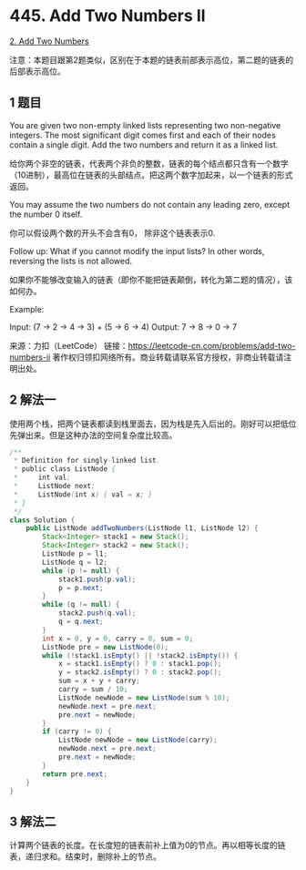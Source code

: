# 445. Add Two Numbers II

[2. Add Two Numbers](charpt1/add_two_numbers.md)

注意：本题目跟第2题类似，区别在于本题的链表前部表示高位，第二题的链表的后部表示高位。

## 1 题目

You are given two non-empty linked lists representing two non-negative integers. The most significant digit comes first and each of their nodes contain a single digit. Add the two numbers and return it as a linked list.

给你两个非空的链表，代表两个非负的整数，链表的每个结点都只含有一个数字（10进制），最高位在链表的头部结点。把这两个数字加起来，以一个链表的形式返回。

You may assume the two numbers do not contain any leading zero, except the number 0 itself.

你可以假设两个数的开头不会含有0， 除非这个链表表示0.

Follow up:
What if you cannot modify the input lists? In other words, reversing the lists is not allowed.

如果你不能够改变输入的链表（即你不能把链表颠倒，转化为第二题的情况），该如何办。

Example:

Input: (7 -> 2 -> 4 -> 3) + (5 -> 6 -> 4)
Output: 7 -> 8 -> 0 -> 7

来源：力扣（LeetCode）
链接：https://leetcode-cn.com/problems/add-two-numbers-ii
著作权归领扣网络所有。商业转载请联系官方授权，非商业转载请注明出处。

## 2 解法一

使用两个栈，把两个链表都读到栈里面去，因为栈是先入后出的。刚好可以把低位先弹出来。但是这种办法的空间复杂度比较高。

```java
/**
 * Definition for singly-linked list.
 * public class ListNode {
 *     int val;
 *     ListNode next;
 *     ListNode(int x) { val = x; }
 * }
 */
class Solution {
    public ListNode addTwoNumbers(ListNode l1, ListNode l2) {
    	Stack<Integer> stack1 = new Stack();
    	Stack<Integer> stack2 = new Stack();
    	ListNode p = l1;
    	ListNode q = l2;
    	while (p != null) {
    		stack1.push(p.val);
    		p = p.next;
    	}
    	while (q != null) {
    		stack2.push(q.val);
    		q = q.next;
    	}
    	int x = 0, y = 0, carry = 0, sum = 0;
    	ListNode pre = new ListNode(0);
    	while (!stack1.isEmpty() || !stack2.isEmpty()) {
    		x = stack1.isEmpty() ? 0 : stack1.pop();
    		y = stack2.isEmpty() ? 0 : stack2.pop();
    	    sum = x + y + carry;
    	    carry = sum / 10;
    	    ListNode newNode = new ListNode(sum % 10);
    		newNode.next = pre.next;
    		pre.next = newNode;
    	}
        if (carry != 0) {
    		ListNode newNode = new ListNode(carry);
    		newNode.next = pre.next;
    		pre.next = newNode;
    	}
    	return pre.next;
    }
}
```

## 3 解法二

计算两个链表的长度。在长度短的链表前补上值为0的节点。再以相等长度的链表，递归求和。结束时，删除补上的节点。

```java

```

